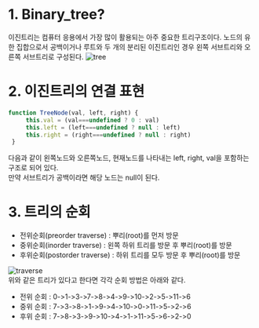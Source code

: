 # 1. Binary_tree?
이진트리는 컴퓨터 응용에서 가장 많이 활용되는 아주 중요한 트리구조이다. 노드의 유한 집합으로서 공백이거나 루트와
두 개의 분리된 이진트리인 경우 왼쪽 서브트리와 오른쪽 서브트리로 구성된다.
![tree](https://t1.daumcdn.net/cfile/tistory/99E6B23E5B339DBB33)

# 2. 이진트리의 연결 표현
```javascript
function TreeNode(val, left, right) {
     this.val = (val===undefined ? 0 : val)
     this.left = (left===undefined ? null : left)
     this.right = (right===undefined ? null : right)
 }
```
다음과 같이 왼쪽노드와 오른쪽노드, 현재노드를 나타내는 left, right, val을 포함하는 구조로 되어 있다.   
만약 서브트리가 공백이라면 해당 노드는 null이 된다.

# 3. 트리의 순회
- 전위순회(preorder traverse) : 뿌리(root)를 먼저 방문
- 중위순회(inorder traverse) : 왼쪽 하위 트리를 방문 후 뿌리(root)를 방문
- 후위순회(postorder traverse) : 하위 트리를 모두 방문 후 뿌리(root)를 방문

![traverse](https://mblogthumb-phinf.pstatic.net/20120331_173/rlakk11_1333202999001hceVs_JPEG/4.jpg?type=w2)   
위와 같은 트리가 있다고 한다면 각각 순회 방법은 아래와 같다.   
 
- 전위 순회 : 0->1->3->7->8->4->9->10->2->5->11->6
- 중위 순회 : 7->3->8->1->9->4->10->0->11->5->2->6
- 후위 순회 : 7->8->3->9->10->4->1->11->5->6->2->0
